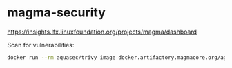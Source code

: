 # magma-security

https://insights.lfx.linuxfoundation.org/projects/magma/dashboard

Scan for vulnerabilities:
```bash
docker run --rm aquasec/trivy image docker.artifactory.magmacore.org/agw_gateway_c:1.8.0
```
